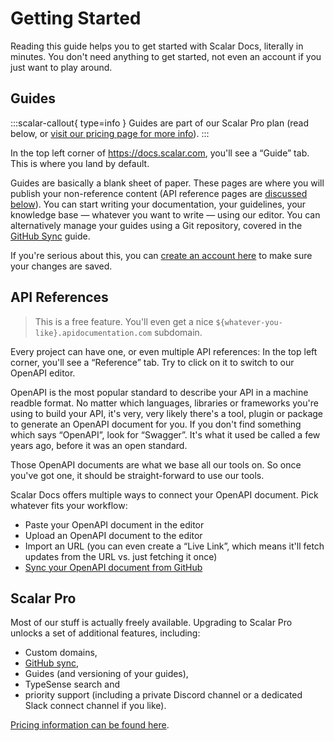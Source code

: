 # Getting Started

Reading this guide helps you to get started with Scalar Docs, literally in minutes. You don't need anything to get started, not even an account if you just want to play around.

## Guides

:::scalar-callout{ type=info }
Guides are part of our Scalar Pro plan (read below, or [visit our pricing page for more info](https://scalar.com/#pricing)).
:::

In the top left corner of <https://docs.scalar.com>, you'll see a “Guide” tab. This is where you land by default.

Guides are basically a blank sheet of paper. These pages are where you will publish your non-reference content (API reference pages are [discussed below](#api-references)). You can start writing your documentation, your guidelines, your knowledge base — whatever you want to write — using our editor. You can alternatively manage your guides using a Git repository, covered in the [GitHub Sync](/scalar/scalar-docs/github-sync) guide.

If you're serious about this, you can [create an account here](https://docs.scalar.com/register) to make sure your changes are saved.

## API References

> This is a free feature. You'll even get a nice `${whatever-you-like}.apidocumentation.com` subdomain.

Every project can have one, or even multiple API references: In the top left corner, you'll see a “Reference” tab. Try to click on it to switch to our OpenAPI editor.

OpenAPI is the most popular standard to describe your API in a machine readble format. No matter which languages, libraries or frameworks you're using to build your API, it's very, very likely there's a tool, plugin or package to generate an OpenAPI document for you. If you don't find something which says “OpenAPI”, look for “Swagger”. It's what it used be called a few years ago, before it was an open standard.

Those OpenAPI documents are what we base all our tools on. So once you've got one, it should be straight-forward to use our tools.

Scalar Docs offers multiple ways to connect your OpenAPI document. Pick whatever fits your workflow:

- Paste your OpenAPI document in the editor
- Upload an OpenAPI document to the editor
- Import an URL (you can even create a “Live Link”, which means it'll fetch updates from the URL vs. just fetching it once)
- [Sync your OpenAPI document from GitHub](/scalar/scalar-docs/github-sync#advanced-configuration__add-an-openapi-reference)

## Scalar Pro

Most of our stuff is actually freely available. Upgrading to Scalar Pro unlocks a set of additional features, including:

* Custom domains,
* [GitHub sync](/scalar/scalar-docs/github-sync),
* Guides (and versioning of your guides),
* TypeSense search and
* priority support (including a private Discord channel or a dedicated Slack connect channel if you like).

[Pricing information can be found here](https://scalar.com#pricing).

